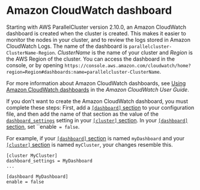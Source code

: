 # Amazon CloudWatch dashboard<a name="cloudwatch-dashboard"></a>

Starting with AWS ParallelCluster version 2\.10\.0, an Amazon CloudWatch dashboard is created when the cluster is created\. This makes it easier to monitor the nodes in your cluster, and to review the logs stored in Amazon CloudWatch Logs\. The name of the dashboard is `parallelcluster-ClusterName-Region`\. *ClusterName* is the name of your cluster and *Region* is the AWS Region of the cluster\. You can access the dashboard in the console, or by opening `https://console.aws.amazon.com/cloudwatch/home?region=Region#dashboards:name=parallelcluster-ClusterName`\.

For more information about Amazon CloudWatch dashboards, see [Using Amazon CloudWatch dashboards](https://docs.aws.amazon.com/AmazonCloudWatch/latest/monitoring/CloudWatch_Dashboards.html) in the *Amazon CloudWatch User Guide*\.

If you don’t want to create the Amazon CloudWatch dashboard, you must complete these steps: First, add a [`[dashboard]` section](dashboard-section.md) to your configuration file, and then add the name of that section as the value of the [`dashboard_settings`](cluster-definition.md#dashboard-settings) setting in your [`[cluster]` section](cluster-definition.md)\. In your [`[dashboard]` section](dashboard-section.md), set ``enable` = false`\.

For example, if your [`[dashboard]` section](dashboard-section.md) is named `myDashboard` and your [`[cluster]` section](cluster-definition.md) is named `myCluster`, your changes resemble this\.

```
[cluster MyCluster]
dashboard_settings = MyDashboard
...

[dashboard MyDashboard]
enable = false
```